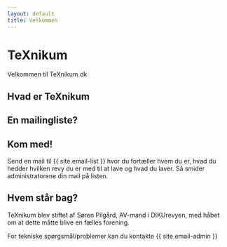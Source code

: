 ```yaml
---
layout: default
title: Velkommen
---
```


# TeXnikum
Velkommen til TeXnikum.dk

## Hvad er TeXnikum

## En mailingliste?

## Kom med!

Send en mail til {{ site.email-list }} hvor du fortæller hvem du er, hvad du hedder hvilken revy du er med til at lave og hvad du laver.
Så smider administratorene din mail på listen.

## Hvem står bag?

TeXnikum blev stiftet af Søren Pilgård, AV-mand i DIKUrevyen, med håbet om at dette måtte blive en fælles forening.

For tekniske spørgsmål/problemer kan du kontakte {{ site.email-admin }}
